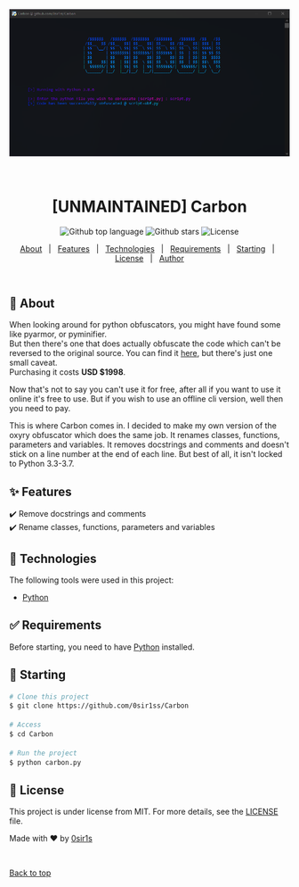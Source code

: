 <div align="center" id="top"> 
  <img src="./img.png" alt="Carbon" />

  &#xa0;

</div>

<h1 align="center">[UNMAINTAINED] Carbon</h1>

<p align="center">
  <img alt="Github top language" src="https://img.shields.io/github/languages/top/0sir1ss/Carbon">

  <img alt="Github stars" src="https://img.shields.io/github/stars/0sir1ss/Carbon" />

  <img alt="License" src="https://img.shields.io/github/license/0sir1ss/Carbon">

  <!-- <img alt="Github issues" src="https://img.shields.io/github/issues/0sir1ss/Carbon" /> -->

  <!-- <img alt="Repository size" src="https://img.shields.io/github/repo-size/0sir1ss/Carbon"> -->
  
  <!-- <img alt="Github language count" src="https://img.shields.io/github/languages/count/0sir1ss/Carbon"> -->
  
  <!-- <img alt="Github forks" src="https://img.shields.io/github/forks/0sir1ss/Carbon" /> -->

</p>


<p align="center">
  <a href="#dart-about">About</a> &#xa0; | &#xa0; 
  <a href="#sparkles-features">Features</a> &#xa0; | &#xa0;
  <a href="#rocket-technologies">Technologies</a> &#xa0; | &#xa0;
  <a href="#white_check_mark-requirements">Requirements</a> &#xa0; | &#xa0;
  <a href="#checkered_flag-starting">Starting</a> &#xa0; | &#xa0;
  <a href="#memo-license">License</a> &#xa0; | &#xa0;
  <a href="https://github.com/0sir1ss" target="_blank">Author</a>
</p>

<br>

## :dart: About ##

When looking around for python obfuscators, you might have found some like pyarmor, or pyminifier.\
But then there's one that does actually obfuscate the code which can't be reversed to the original source. You can find it [here](https://pyob.oxyry.com/), but there's just one small caveat.\
Purchasing it costs **USD $1998**.

Now that's not to say you can't use it for free, after all if you want to use it online it's free to use. But if you wish to use an offline cli version, well then you need to pay.

This is where Carbon comes in. I decided to make my own version of the oxyry obfuscator which does the same job. It renames classes, functions, parameters and variables. It removes docstrings and comments and doesn't stick on a line number at the end of each line. But best of all, it isn't locked to Python 3.3-3.7.

## :sparkles: Features ##

:heavy_check_mark: Remove docstrings and comments\
:heavy_check_mark: Rename classes, functions, parameters and variables

## :rocket: Technologies ##

The following tools were used in this project:

- [Python](https://www.python.org/)

## :white_check_mark: Requirements ##

Before starting, you need to have [Python](https://www.python.org/) installed.

## :checkered_flag: Starting ##

```bash
# Clone this project
$ git clone https://github.com/0sir1ss/Carbon

# Access
$ cd Carbon

# Run the project
$ python carbon.py
```

## :memo: License ##

This project is under license from MIT. For more details, see the [LICENSE](LICENSE) file.


Made with :heart: by <a href="https://github.com/0sir1ss" target="_blank">0sir1s</a>

&#xa0;

<a href="#top">Back to top</a>
